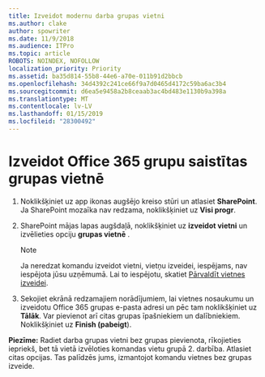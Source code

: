```yaml
---
title: Izveidot modernu darba grupas vietni
ms.author: clake
author: spowriter
ms.date: 11/9/2018
ms.audience: ITPro
ms.topic: article
ROBOTS: NOINDEX, NOFOLLOW
localization_priority: Priority
ms.assetid: ba35d814-55b8-44e6-a70e-011b91d2bbcb
ms.openlocfilehash: 34d4392c241ce66f9a7d0465d4172c59ba6ac3b4
ms.sourcegitcommit: d6ea5e9458a2b8ceaab3ac4bd483e1130b9a398a
ms.translationtype: MT
ms.contentlocale: lv-LV
ms.lasthandoff: 01/15/2019
ms.locfileid: "28300492"
---
```

# <a name="create-an-office-365-group-connected-team-site"></a>Izveidot Office 365 grupu saistītas grupas vietnē

1. Noklikšķiniet uz app ikonas augšējo kreiso stūri un atlasiet **SharePoint**. Ja SharePoint mozaīka nav redzama, noklikšķiniet uz **Visi progr**.
    
2. SharePoint mājas lapas augšdaļā, noklikšķiniet uz **izveidot vietni** un izvēlieties opciju **grupas vietnē** . 
    
    > [!NOTE]
    > Ja neredzat komandu izveidot vietni, vietņu izveidei, iespējams, nav iespējota jūsu uzņēmumā. Lai to iespējotu, skatiet [Pārvaldīt vietnes izveidei](https://go.microsoft.com/fwlink/?linkid=2009644). 
  
3. Sekojiet ekrānā redzamajiem norādījumiem, lai vietnes nosaukumu un izveidotu Office 365 grupas e-pasta adresi un pēc tam noklikšķiniet uz **Tālāk**. Var pievienot arī citas grupas īpašniekiem un dalībniekiem. Noklikšķiniet uz **Finish (pabeigt**).
  
 **Piezīme:** Radiet darba grupas vietni bez grupas pievienota, rīkojieties iepriekš, bet tā vietā izvēloties komandas vietu grupā 2. darbība. Atlasiet citas opcijas. Tas palīdzēs jums, izmantojot komandu vietnes bez grupas izveide. 
    

